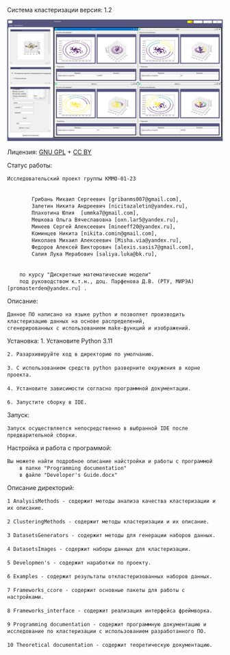 Система кластеризации 
версия: 1.2

![Screenshot App.](./ImageApp.png)

Лицензия: [GNU GPL](https://wiki2.org/ru/GNU_GPL) + [CC BY](https://wiki2.org/ru/Лицензии_и_инструменты_Creative_Commons#CC_Attribution_(сокращённо_CC_BY))

Статус работы: 

	Исследовательский проект группы КММО-01-23 
		
		
			Грибань Михаил Сергеевич [gribanms007@gmail.com],
			Залетин Никита Андреевич [nicitazaletin@yandex.ru],
			Плахотина Юлия  [ummka7@gmail.com],
			Мешкова Ольга Вячеславовна [oxn.lar5@yandex.ru],
			Минеев Сергей Алексеевич [mineeff20@yandex.ru],
			Коминцев Никита [nikita.comin@gmail.com],
			Николаев Михаил Алексеевич [Misha.via@yandex.ru],
			Федоров Алексей Викторович [alexis.sasis7@gmail.com],
			Салия Лука Мерабович [saliya.luka@bk.ru],
		
		
		по курсу "Дискретные математические модели" 
		под руководством к.т.н., доц. Парфенова Д.В. (РТУ, МИРЭА) [promasterden@yandex.ru] .
 

Описание: 
	
	Данное ПО написано на языке python и позволяет производить кластеризацию данных на основе распределений, 
	сгенерированных с использованием make-функций и изображений.
	
Установка:
	1. Установите Python 3.11

	2. Разархивируйте код в директорию по умолчанию.

	3. С использованием средств python разверните окружения в корне проекта.

	4. Установите зависимости согласно программной документации.

	6. Запустите сборку в IDE.

Запуск:

	Запуск осуществляется непосредственно в выбранной IDE после предварительной сборки.
	
Настройка и работа с программой:
	
	Вы можете найти подробное описание найстройки и работы с программой 
		в папке "Programming documentation" 
		в файле "Developer's Guide.docx"

Описание директорий:

	1 AnalysisMethods - содержит методы анализа качества кластеризации и их описание.

	2 ClusteringMethods - содержит методы кластеризации и их описание.

	3 DatasetsGenerators - содержит методы для генерации наборов данных.

	4 DatasetsImages - содержит наборы данных для кластеризации.
	
	5 Developmen's - содержит наработки по проекту.

	6 Examples - содержит результаты откластеризованных наборов данных.

	7 Frameworks_ccore - содержит основные пакеты для работы с настройками.

	8 Frameworks_interface - содержит реализация интерфейса фреймворка.

	9 Programming documentation - содержит программную документацию и исследование по кластеризации с использованием разработанного ПО.

	10 Theoretical documentation - содержит теоретическую документацию.

